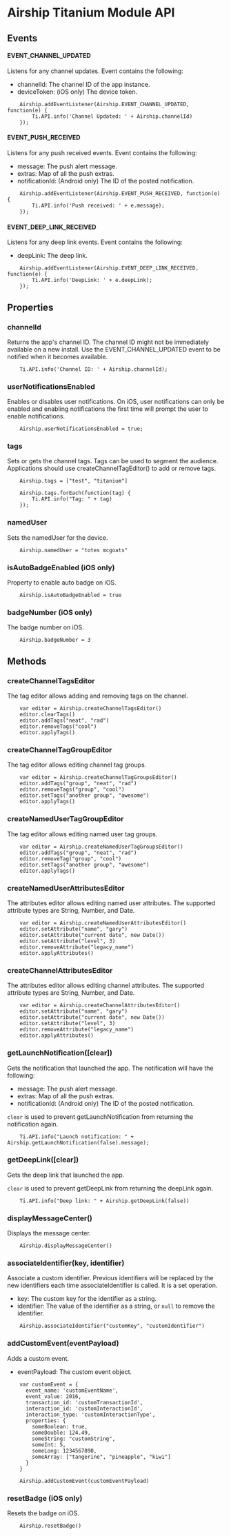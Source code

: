# Airship Titanium Module API

## Events

#### EVENT_CHANNEL_UPDATED

Listens for any channel updates. Event contains the following:
 - channelId: The channel ID of the app instance.
 - deviceToken: (iOS only) The device token.

```
    Airship.addEventListener(Airship.EVENT_CHANNEL_UPDATED, function(e) {
        Ti.API.info('Channel Updated: ' + Airship.channelId)
    });
```

#### EVENT_PUSH_RECEIVED

Listens for any push received events. Event contains the following:
 - message: The push alert message.
 - extras: Map of all the push extras.
 - notificationId: (Android only) The ID of the posted notification.

```
    Airship.addEventListener(Airship.EVENT_PUSH_RECEIVED, function(e) {
        Ti.API.info('Push received: ' + e.message);
    });
```

#### EVENT_DEEP_LINK_RECEIVED

Listens for any deep link events. Event contains the following:
 - deepLink: The deep link.

```
    Airship.addEventListener(Airship.EVENT_DEEP_LINK_RECEIVED, function(e) {
        Ti.API.info('DeepLink: ' + e.deepLink);
    });
```

## Properties

### channelId

Returns the app's channel ID. The channel ID might not be immediately available on a new install. Use
the EVENT_CHANNEL_UPDATED event to be notified when it becomes available.

```
    Ti.API.info('Channel ID: ' + Airship.channelId);
```

### userNotificationsEnabled

Enables or disables user notifications. On iOS, user notifications can only be enabled and enabling
notifications the first time will prompt the user to enable notifications.

```
    Airship.userNotificationsEnabled = true;
```


### tags

Sets or gets the channel tags. Tags can be used to segment the audience. Applications
should use createChannelTagEditor() to add or remove tags.

```
    Airship.tags = ["test", "titanium"]

    Airship.tags.forEach(function(tag) {
        Ti.API.info("Tag: " + tag)
    });
```

### namedUser

Sets the namedUser for the device.

```
    Airship.namedUser = "totes mcgoats"
```

### isAutoBadgeEnabled (iOS only)

Property to enable auto badge on iOS.

```
    Airship.isAutoBadgeEnabled = true
```

### badgeNumber (iOS only)

The badge number on iOS.

```
    Airship.badgeNumber = 3
```

## Methods

### createChannelTagsEditor

The tag editor allows adding and removing tags on the channel.

```
    var editor = Airship.createChannelTagsEditor()
    editor.clearTags()
    editor.addTags("neat", "rad")
    editor.removeTags("cool")
    editor.applyTags()
```

### createChannelTagGroupEditor

The tag editor allows editing channel tag groups.

```
    var editor = Airship.createChannelTagGroupsEditor()
    editor.addTags("group", "neat", "rad")
    editor.removeTags("group", "cool")
    editor.setTags("another group", "awesome")
    editor.applyTags()
```

### createNamedUserTagGroupEditor

The tag editor allows editing named user tag groups.

```
    var editor = Airship.createNamedUserTagGroupsEditor()
    editor.addTags("group", "neat", "rad")
    editor.removeTag("group", "cool")
    editor.setTags("another group", "awesome")
    editor.applyTags()
```

### createNamedUserAttributesEditor

The attributes editor allows editing named user attributes. The supported attribute types are
String, Number, and Date.

```
    var editor = Airship.createNamedUserAttributesEditor()
    editor.setAttribute("name", "gary")
    editor.setAttribute("current date", new Date())
    editor.setAttribute("level", 3)
    editor.removeAttribute("legacy_name")
    editor.applyAttributes()
```

### createChannelAttributesEditor

The attributes editor allows editing channel attributes. The supported attribute types are
String, Number, and Date.

```
    var editor = Airship.createChannelAttributesEditor()
    editor.setAttribute("name", "gary")
    editor.setAttribute("current date", new Date())
    editor.setAttribute("level", 3)
    editor.removeAttribute("legacy_name")
    editor.applyAttributes()
```

### getLaunchNotification([clear])

Gets the notification that launched the app. The notification will have the following:
 - message: The push alert message.
 - extras: Map of all the push extras.
 - notificationId: (Android only) The ID of the posted notification.

`clear` is used to prevent getLaunchNotification from returning the notification again.


```
    Ti.API.info("Launch notification: " + Airship.getLaunchNotification(false).message);
```

### getDeepLink([clear])

Gets the deep link that launched the app.

`clear` is used to prevent getDeepLink from returning the deepLink again.

```
    Ti.API.info("Deep link: " + Airship.getDeepLink(false))
```

### displayMessageCenter()

Displays the message center.

```
    Airship.displayMessageCenter()
```

### associateIdentifier(key, identifier)

Associate a custom identifier.
Previous identifiers will be replaced by the new identifiers each time associateIdentifier is called.
It is a set operation.
 - key: The custom key for the identifier as a string.
 - identifier: The value of the identifier as a string, or `null` to remove the identifier.

```
    Airship.associateIdentifier("customKey", "customIdentifier")
```

### addCustomEvent(eventPayload)

Adds a custom event.
 - eventPayload: The custom event object.

```
    var customEvent = {
      event_name: 'customEventName',
      event_value: 2016,
      transaction_id: 'customTransactionId',
      interaction_id: 'customInteractionId',
      interaction_type: 'customInteractionType',
      properties: {
        someBoolean: true,
        someDouble: 124.49,
        someString: "customString",
        someInt: 5,
        someLong: 1234567890,
        someArray: ["tangerine", "pineapple", "kiwi"]
      }
    }

    Airship.addCustomEvent(customEventPayload)
```

### resetBadge (iOS only)

Resets the badge on iOS.

```
    Airship.resetBadge()
```
